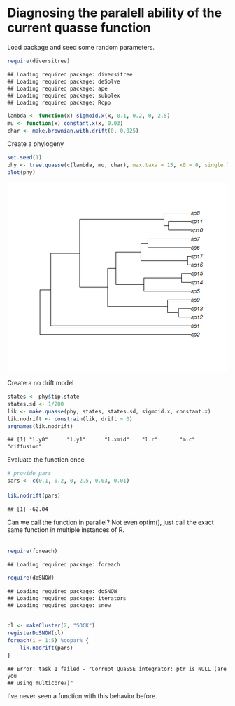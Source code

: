 Diagnosing the paralell ability of the current quasse function
========================================================

Load package and seed some random parameters.

```r
require(diversitree)
```

```
## Loading required package: diversitree
## Loading required package: deSolve
## Loading required package: ape
## Loading required package: subplex
## Loading required package: Rcpp
```

```r
lambda <- function(x) sigmoid.x(x, 0.1, 0.2, 0, 2.5)
mu <- function(x) constant.x(x, 0.03)
char <- make.brownian.with.drift(0, 0.025)
```


Create a phylogeny


```r
set.seed(1)
phy <- tree.quasse(c(lambda, mu, char), max.taxa = 15, x0 = 0, single.lineage = FALSE)
plot(phy)
```

![plot of chunk unnamed-chunk-2](figure/unnamed-chunk-2.png) 


Create a no drift model


```r
states <- phy$tip.state
states.sd <- 1/200
lik <- make.quasse(phy, states, states.sd, sigmoid.x, constant.x)
lik.nodrift <- constrain(lik, drift ~ 0)
argnames(lik.nodrift)
```

```
## [1] "l.y0"      "l.y1"      "l.xmid"    "l.r"       "m.c"       "diffusion"
```


Evaluate the function once

```r
# provide pars
pars <- c(0.1, 0.2, 0, 2.5, 0.03, 0.01)

lik.nodrift(pars)
```

```
## [1] -62.04
```


Can we call the function in parallel? Not even optim(), just call the exact same function in multiple instances of R. 


```r

require(foreach)
```

```
## Loading required package: foreach
```

```r
require(doSNOW)
```

```
## Loading required package: doSNOW
## Loading required package: iterators
## Loading required package: snow
```

```r

cl <- makeCluster(2, "SOCK")
registerDoSNOW(cl)
foreach(i = 1:5) %dopar% {
    lik.nodrift(pars)
}
```

```
## Error: task 1 failed - "Corrupt QuaSSE integrator: ptr is NULL (are you
## using multicore?)"
```


I've never seen a function with this behavior before. 
